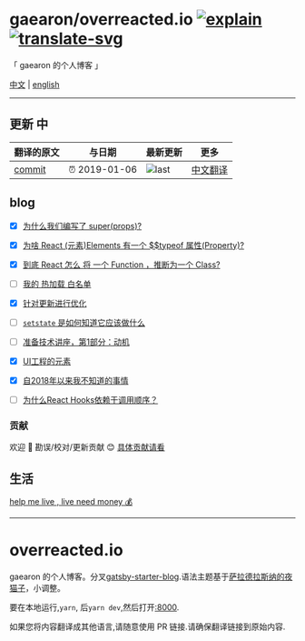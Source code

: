 # gaearon/overreacted.io [![explain]][source] [![translate-svg]][translate-list]

<!-- [![size-img]][size] -->

[explain]: http://llever.com/explain.svg
[source]: https://github.com/chinanf-boy/Source-Explain
[translate-svg]: http://llever.com/translate.svg
[translate-list]: https://github.com/chinanf-boy/chinese-translate-list
[size-img]: https://packagephobia.now.sh/badge?p=Name
[size]: https://packagephobia.now.sh/result?p=Name

「 gaearon 的个人博客 」

[中文](./readme.md) | [english](https://github.com/gaearon/overreacted.io)

---

## 更新 中

<!-- doc-templite START generated -->
<!-- repo = 'gaearon/overreacted.io' -->
<!-- commit = '4d24ae5b114d80e6694795607fc92c16bb624197' -->
<!-- time = '2019-01-06' -->
翻译的原文 | 与日期 | 最新更新 | 更多
---|---|---|---
[commit] | ⏰ 2019-01-06 | ![last] | [中文翻译][translate-list]

[last]: https://img.shields.io/github/last-commit/gaearon/overreacted.io.svg
[commit]: https://github.com/gaearon/overreacted.io/tree/4d24ae5b114d80e6694795607fc92c16bb624197

<!-- doc-templite END generated -->

## blog

- [x] [为什么我们编写了 super(props)?](src/pages/why-do-we-write-super-props.zh.md)
- [x] [为啥 React (元素)Elements 有一个 \$\$typeof 属性(Property)?](src/pages/why-do-react-elements-have-typeof-property.zh.md)
- [x] [到底 React 怎么 将 一个 Function ，推断为一个 Class?](src/pages/how-does-react-tell-a-class-from-a-function.zh.md)

- [ ] [我的 热加载 白名单](source/src/pages/my-wishlist-for-hot-reloading.zh.md)
- [x] [针对更新进行优化](/source/src/pages/optimized-for-change.zh.md)
- [ ] [`setstate` 是如何知道它应该做什么](source/src/pages/how-does-setstate-know-what-to-do.zh.md)
- [ ] [准备技术讲座，第1部分：动机](source/src/pages/preparing-for-tech-talk-part-1-motivation.zh.md)
- [x] [UI工程的元素](source/src/pages/the-elements-of-ui-engineering.zh.md)
- [x] [自2018年以来我不知道的事情](source/src/pages/things-i-dont-know-as-of-2018.zh.md)
- [ ] [为什么React Hooks依赖于调用顺序？](source/src/pages/why-do-hooks-rely-on-call-order.zh.md)

### 贡献

欢迎 👏 勘误/校对/更新贡献 😊 [具体贡献请看](https://github.com/chinanf-boy/chinese-translate-list#贡献)

## 生活

[help me live , live need money 💰](https://github.com/chinanf-boy/live-need-money)

---

# overreacted.io

gaearon 的个人博客。分叉[gatsby-starter-blog](https://github.com/gatsbyjs/gatsby-starter-blog).语法主题基于[萨拉德拉斯纳的夜猫子](https://github.com/sdras/night-owl-vscode-theme/)，小调整。

要在本地运行,`yarn`, 后`yarn dev`,然后打开[:8000](https://localhost:8000).

如果您将内容翻译成其他语言,请随意使用 PR 链接.请确保翻译链接到原始内容.
